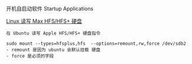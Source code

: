 开机自启动软件 Startup Applications

[Linux 读写 Max HFS/HFS+ 硬盘](https://superuser.com/questions/84446/how-to-mount-a-hfs-partition-in-ubuntu-as-read-write)
```
在 Ubuntu 读写 Apple HFS/HFS+ 硬盘指令

sudo mount --types=hfsplus,hfs  --options=remount,rw,force /dev/sdb2
- remount 是因为 ubuntu 会默认挂载 硬盘
- force 是必须的字段
```